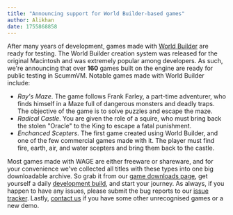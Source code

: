 ```yaml
---
title: "Announcing support for World Builder-based games"
author: Alikhan
date: 1755868858
---
```



After many years of development, games made with [World Builder](https://en.wikipedia.org/wiki/World_Builder) are ready for testing. The World Builder creation system was released for the original Macintosh and was extremely popular among developers. As such, we're announcing that over __160__ games built on the engine are ready for public testing in ScummVM.
Notable games made with World Builder include:
* _Ray's Maze_. The game follows Frank Farley, a part-time adventurer, who finds himself in a Maze full of dangerous monsters and deadly traps. The objective of the game is to solve puzzles and escape the maze.
* _Radical Castle_. You are given the role of a squire, who must bring back the stolen "Oracle" to the King to escape a fatal punishment.
* _Enchanced Scepters_. The first game created using World Builder, and one of the few commercial games made with it. The player must find fire, earth, air, and water scepters and bring them back to the castle.


Most games made with WAGE are either freeware or shareware, and for your convenience we've collected all titles with these types into one big downloadable archive. So grab it from our [game downloads page](https://www.scummvm.org/games/), get yourself a daily [development build](https://www.scummvm.org/downloads/#daily), and start your journey. As always, if you happen to have any issues, please submit the bug reports to our [issue tracker](https://bugs.scummvm.org/). Lastly, [contact us](https://www.scummvm.org/contact/) if you have some other unrecognised games or a new demo.
